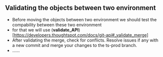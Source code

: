 ## Validating the objects between two environment
- Before moving the objects between two environment we should test the compability between these two environment
- for that we will use (__validate_API__)[https://developers.thoughtspot.com/docs/git-api#_validate_merge]
- After validating the merge, check for conflicts. Resolve issues if any with a new commit and merge your changes to the ts-prod branch.
- ......

